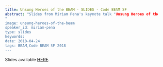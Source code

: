 ```yaml
---
title: Unsung Heroes of the BEAM - SLIDES - Code BEAM SF
abstract: "Slides from Miriam Pena's keynote talk "Unsung Heroes of the BEAM" - Code BEAM SF 2018
"
image: unsung-heroes-of-the-beam
speaker_id: miriam-pena
type: slides
keywords: 
date: 2018-04-24
tags: BEAM,Code BEAM SF 2018
---
```

Slides available <a href="http://s3.amazonaws.com/erlang-conferences-production/media/files/000/000/891/original/Miriam_Pena_-_Unsung_Heroes_of_BEAM.pdf?1524578242" target="_blank">HERE</a>.

